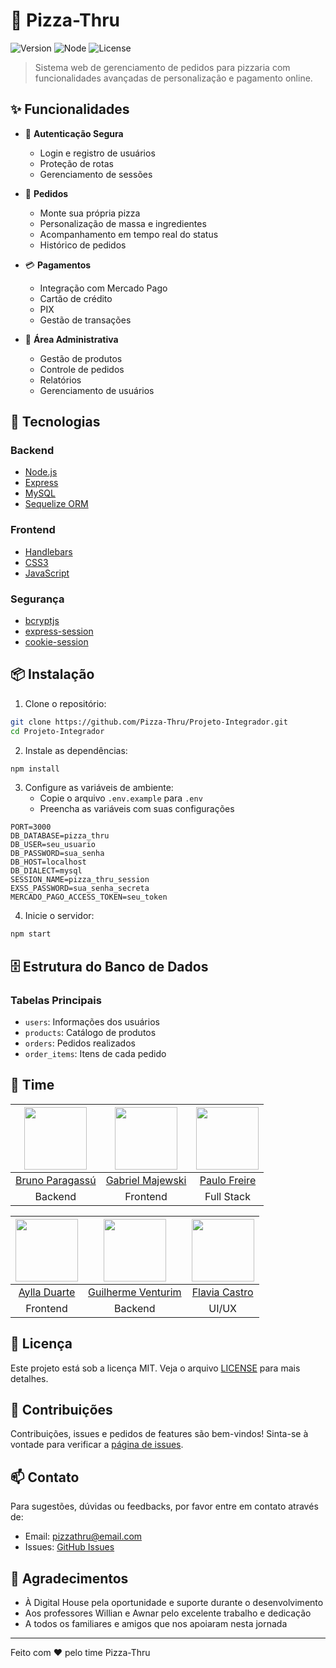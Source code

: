 # 🍕 Pizza-Thru

![Version](https://img.shields.io/badge/version-1.0.0-blue.svg?cacheSeconds=2592000)
![Node](https://img.shields.io/badge/node-%3E%3D%2014.0.0-green.svg)
![License](https://img.shields.io/badge/License-MIT-yellow.svg)

> Sistema web de gerenciamento de pedidos para pizzaria com funcionalidades avançadas de personalização e pagamento online.

## ✨ Funcionalidades

- 🔐 **Autenticação Segura**
  - Login e registro de usuários
  - Proteção de rotas
  - Gerenciamento de sessões

- 🛒 **Pedidos**
  - Monte sua própria pizza
  - Personalização de massa e ingredientes
  - Acompanhamento em tempo real do status
  - Histórico de pedidos

- 💳 **Pagamentos**
  - Integração com Mercado Pago
  - Cartão de crédito
  - PIX
  - Gestão de transações

- 👥 **Área Administrativa**
  - Gestão de produtos
  - Controle de pedidos
  - Relatórios
  - Gerenciamento de usuários

## 🚀 Tecnologias

### Backend
- [Node.js](https://nodejs.org/)
- [Express](https://expressjs.com/)
- [MySQL](https://www.mysql.com/)
- [Sequelize ORM](https://sequelize.org/)

### Frontend
- [Handlebars](https://handlebarsjs.com/)
- [CSS3](https://developer.mozilla.org/pt-BR/docs/Web/CSS)
- [JavaScript](https://developer.mozilla.org/pt-BR/docs/Web/JavaScript)

### Segurança
- [bcryptjs](https://github.com/kelektiv/node.bcrypt.js)
- [express-session](https://www.npmjs.com/package/express-session)
- [cookie-session](https://expressjs.com/en/resources/middleware/cookie-session.html)

## 📦 Instalação

1. Clone o repositório:
```bash
git clone https://github.com/Pizza-Thru/Projeto-Integrador.git
cd Projeto-Integrador
```

2. Instale as dependências:
```bash
npm install
```

3. Configure as variáveis de ambiente:
   - Copie o arquivo `.env.example` para `.env`
   - Preencha as variáveis com suas configurações

```env
PORT=3000
DB_DATABASE=pizza_thru
DB_USER=seu_usuario
DB_PASSWORD=sua_senha
DB_HOST=localhost
DB_DIALECT=mysql
SESSION_NAME=pizza_thru_session
EXSS_PASSWORD=sua_senha_secreta
MERCADO_PAGO_ACCESS_TOKEN=seu_token
```

4. Inicie o servidor:
```bash
npm start
```

## 🗄️ Estrutura do Banco de Dados

### Tabelas Principais
- `users`: Informações dos usuários
- `products`: Catálogo de produtos
- `orders`: Pedidos realizados
- `order_items`: Itens de cada pedido

## 👥 Time

| <img src="https://github.com/BrunoParaguassu.png" width="100px"/> | <img src="https://github.com/rekiell.png" width="100px"/> | <img src="https://github.com/PauloFreireRibeiro.png" width="100px"/> |
|:---:|:---:|:---:|
| [Bruno Paragassú](https://github.com/BrunoParaguassu) | [Gabriel Majewski](https://github.com/rekiell) | [Paulo Freire](https://github.com/PauloFreireRibeiro) |
| Backend | Frontend | Full Stack |

| <img src="https://github.com/AyllaDuarte.png" width="100px"/> | <img src="https://github.com/GuilhermeVenturim.png" width="100px"/> | <img src="https://github.com/fflaviacastro.png" width="100px"/> |
|:---:|:---:|:---:|
| [Aylla Duarte](https://github.com/AyllaDuarte) | [Guilherme Venturim](https://github.com/GuilhermeVenturim) | [Flavia Castro](https://github.com/fflaviacastro) |
| Frontend | Backend | UI/UX |

## 📝 Licença

Este projeto está sob a licença MIT. Veja o arquivo [LICENSE](LICENSE) para mais detalhes.

## 🤝 Contribuições

Contribuições, issues e pedidos de features são bem-vindos!
Sinta-se à vontade para verificar a [página de issues](https://github.com/Pizza-Thru/Projeto-Integrador/issues).

## 📫 Contato

Para sugestões, dúvidas ou feedbacks, por favor entre em contato através de:
- Email: pizzathru@email.com
- Issues: [GitHub Issues](https://github.com/Pizza-Thru/Projeto-Integrador/issues)

## 🙏 Agradecimentos

- À Digital House pela oportunidade e suporte durante o desenvolvimento
- Aos professores Willian e Awnar pelo excelente trabalho e dedicação
- A todos os familiares e amigos que nos apoiaram nesta jornada

---
Feito com ❤️ pelo time Pizza-Thru
